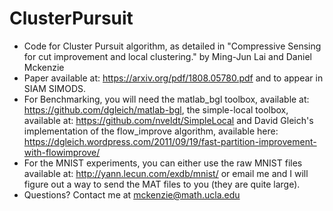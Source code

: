 # ClusterPursuit
 - Code for Cluster Pursuit algorithm, as detailed in "Compressive Sensing for cut improvement and local clustering." by Ming-Jun Lai and Daniel Mckenzie
 - Paper available at: https://arxiv.org/pdf/1808.05780.pdf and to appear in SIAM SIMODS.
 - For Benchmarking, you will need the matlab_bgl toolbox, available at: https://github.com/dgleich/matlab-bgl, the simple-local toolbox, available at: https://github.com/nveldt/SimpleLocal and David Gleich's implementation of the flow_improve algorithm, available here: https://dgleich.wordpress.com/2011/09/19/fast-partition-improvement-with-flowimprove/
 - For the MNIST experiments, you can either use the raw MNIST files available at: http://yann.lecun.com/exdb/mnist/ or email me and I will figure out a way to send the MAT files to you (they are quite large).
 - Questions? Contact me at mckenzie@math.ucla.edu
